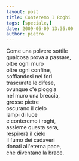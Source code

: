 ```yaml
---
layout: post
title: Conteremo I Roghi
tags: [speciale,]
date: 2009-06-09 13:36:00
author: pietro
---
```

Come una polvere sottile<br/>qualcosa prova a passare,<br/>oltre ogni muro<br/>oltre ogni confine,<br/>soffiandosi nei fori<br/>trascurate le difese,<br/>ovunque c'è pioggia<br/>nel muro una breccia,<br/>grosse pietre<br/>oscurano il cielo<br/>lampi di luce<br/>e conteremo i roghi,<br/>assieme questa sera,<br/>respirerà il cielo<br/>il fumo dei cadaveri<br/>donati all'eterna pace,<br/>che diventano la brace.
